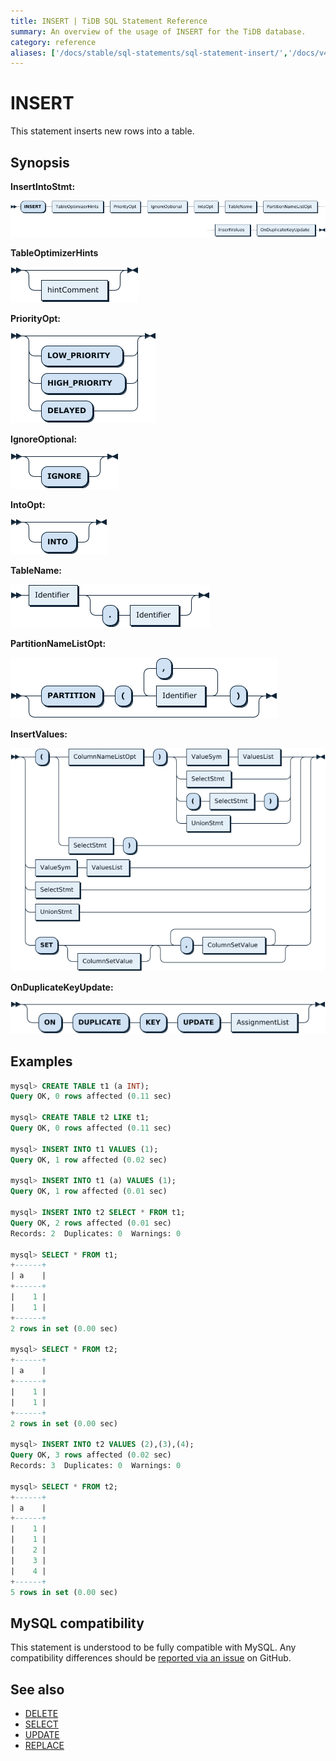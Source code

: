 ```yaml
---
title: INSERT | TiDB SQL Statement Reference
summary: An overview of the usage of INSERT for the TiDB database.
category: reference
aliases: ['/docs/stable/sql-statements/sql-statement-insert/','/docs/v4.0/sql-statements/sql-statement-insert/','/docs/stable/reference/sql/statements/insert/']
---
```


# INSERT

This statement inserts new rows into a table.

## Synopsis

**InsertIntoStmt:**

![InsertIntoStmt](/media/sqlgram/InsertIntoStmt.png)

**TableOptimizerHints**

![TableOptimizerHints](/media/sqlgram/TableOptimizerHints.png)

**PriorityOpt:**

![PriorityOpt](/media/sqlgram/PriorityOpt.png)

**IgnoreOptional:**

![IgnoreOptional](/media/sqlgram/IgnoreOptional.png)

**IntoOpt:**

![IntoOpt](/media/sqlgram/IntoOpt.png)

**TableName:**

![TableName](/media/sqlgram/TableName.png)

**PartitionNameListOpt:**

![PartitionNameListOpt](/media/sqlgram/PartitionNameListOpt.png)

**InsertValues:**

![InsertValues](/media/sqlgram/InsertValues.png)

**OnDuplicateKeyUpdate:**

![OnDuplicateKeyUpdate](/media/sqlgram/OnDuplicateKeyUpdate.png)

## Examples

```sql
mysql> CREATE TABLE t1 (a INT);
Query OK, 0 rows affected (0.11 sec)

mysql> CREATE TABLE t2 LIKE t1;
Query OK, 0 rows affected (0.11 sec)

mysql> INSERT INTO t1 VALUES (1);
Query OK, 1 row affected (0.02 sec)

mysql> INSERT INTO t1 (a) VALUES (1);
Query OK, 1 row affected (0.01 sec)

mysql> INSERT INTO t2 SELECT * FROM t1;
Query OK, 2 rows affected (0.01 sec)
Records: 2  Duplicates: 0  Warnings: 0

mysql> SELECT * FROM t1;
+------+
| a    |
+------+
|    1 |
|    1 |
+------+
2 rows in set (0.00 sec)

mysql> SELECT * FROM t2;
+------+
| a    |
+------+
|    1 |
|    1 |
+------+
2 rows in set (0.00 sec)

mysql> INSERT INTO t2 VALUES (2),(3),(4);
Query OK, 3 rows affected (0.02 sec)
Records: 3  Duplicates: 0  Warnings: 0

mysql> SELECT * FROM t2;
+------+
| a    |
+------+
|    1 |
|    1 |
|    2 |
|    3 |
|    4 |
+------+
5 rows in set (0.00 sec)
```

## MySQL compatibility

This statement is understood to be fully compatible with MySQL. Any compatibility differences should be [reported via an issue](/report-issue.md) on GitHub.

## See also

* [DELETE](/sql-statements/sql-statement-delete.md)
* [SELECT](/sql-statements/sql-statement-select.md)
* [UPDATE](/sql-statements/sql-statement-update.md)
* [REPLACE](/sql-statements/sql-statement-replace.md)
